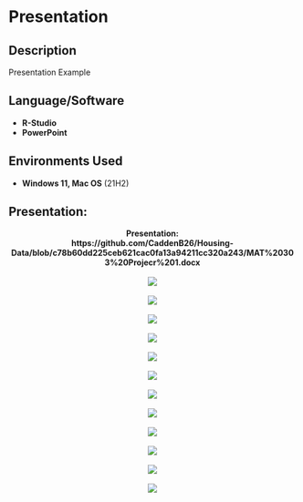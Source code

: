 <h1>Presentation</h1>


<h2>Description</h2>
Presentation Example
<br />


<h2>Language/Software</h2>

- <b>R-Studio</b>
- <b>PowerPoint</b>


<h2>Environments Used </h2>

- <b>Windows 11, Mac OS</b> (21H2)

<h2>Presentation:</h2>

<p align="center">
<b>Presentation: <b/>
  <br /)
<b></b>https://github.com/CaddenB26/Housing-Data/blob/c78b60dd225ceb621cac0fa13a94211cc320a243/MAT%20303%20Projecr%201.docx
<br />
<br />
<img src="https://github.com/CaddenB26/Housing-Data/blob/642b2a0ebd0463398f4ca351232c92bf8c8964a4/Housing.png" />
<br />
<br />
<img src="https://github.com/CaddenB26/Housing-Data/blob/642b2a0ebd0463398f4ca351232c92bf8c8964a4/Housing1.png" />
<br />
<br />
<img src="https://github.com/CaddenB26/Housing-Data/blob/642b2a0ebd0463398f4ca351232c92bf8c8964a4/Housing2.png" />
<br />
<br />
<img src="https://github.com/CaddenB26/Housing-Data/blob/642b2a0ebd0463398f4ca351232c92bf8c8964a4/Housing3.png" />
<br />
<br />
  <img src="https://github.com/CaddenB26/Housing-Data/blob/642b2a0ebd0463398f4ca351232c92bf8c8964a4/Housing4.png" />
<br />
<br />
<img src="https://github.com/CaddenB26/Housing-Data/blob/642b2a0ebd0463398f4ca351232c92bf8c8964a4/Housing5.png" />
<br />
<br />
<img src="https://github.com/CaddenB26/Housing-Data/blob/642b2a0ebd0463398f4ca351232c92bf8c8964a4/Housing6.png" />
<br />
<br />
<img src="https://github.com/CaddenB26/Housing-Data/blob/642b2a0ebd0463398f4ca351232c92bf8c8964a4/Housing7.png" />
<br />
<br />
<img src="https://github.com/CaddenB26/Housing-Data/blob/642b2a0ebd0463398f4ca351232c92bf8c8964a4/Housing8.png" />
<br />
<br />
<img src="https://github.com/CaddenB26/Housing-Data/blob/642b2a0ebd0463398f4ca351232c92bf8c8964a4/Housing9.png" />
<br />
<br />
  <img src="https://github.com/CaddenB26/Housing-Data/blob/642b2a0ebd0463398f4ca351232c92bf8c8964a4/Housing10.png" />
<br />
<br />
<img src="https://github.com/CaddenB26/Housing-Data/blob/642b2a0ebd0463398f4ca351232c92bf8c8964a4/Housing11.png" />
<br />
<br />
<p/>
